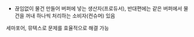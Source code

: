 - 끊임없이 물건 만들어 버퍼에 넣는 생산자(프로듀서), 반대편에는 같은 버퍼에서 물건을 꺼내 하나씩 처리하는 소비자(컨슈머) 있음


세마포어, 뮤텍스로 문제를 효율적으로 해결 가능